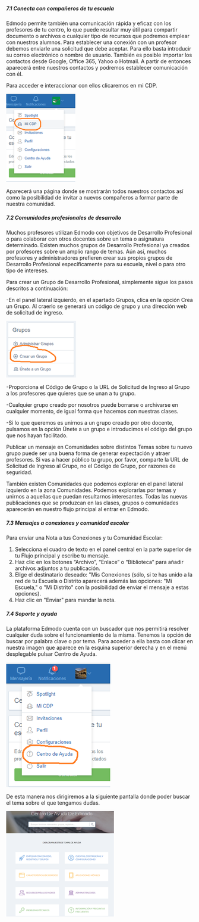 ##### 7.1 Conecta con compañeros de tu escuela

Edmodo permite también una comunicación rápida y eficaz con los profesores de tu centro, lo que puede resultar muy útil para compartir documento o archivos o cualquier tipo de recursos que podremos emplear con nuestros alumnos. Para establecer una conexión con un profesor debemos enviarle una solicitud que debe aceptar. Para ello basta introducir su correo electrónico o nombre de usuario. También es posible importar los contactos desde Google, Office 365, Yahoo o Hotmail. A partir de entonces aparecerá entre nuestros contactos y podremos establecer comunicación con él.

Para acceder e interaccionar con ellos clicaremos en mi CDP.

![](/assets/import28.png)

Aparecerá una página donde se mostrarán todos nuestros contactos así como la posibilidad de invitar a nuevos compañeros a formar parte de nuestra comunidad.

##### 7.2 Comunidades profesionales de desarrollo

Muchos profesores utilizan Edmodo con objetivos de Desarrollo Profesional o para colaborar con otros docentes sobre un tema o asignatura determinado. Existen muchos grupos de Desarrollo Profesional ya creados por profesores sobre un amplio rango de temas. Aún así, muchos profesores y administradores prefieren crear sus propios grupos de Desarrollo Profesional específicamente para su escuela, nivel o para otro tipo de intereses.

Para crear un Grupo de Desarrollo Profesional, simplemente sigue los pasos descritos a continuación:

-En el panel lateral izquierdo, en el apartado Grupos, clica en la opción Crea un Grupo. Al craerlo se generará un código de grupo y una dirección web de solicitud de ingreso.

![](/assets/import29.png)

-Proporciona el Código de Grupo o la URL de Solicitud de Ingreso al Grupo a los profesores que quieres que se unan a tu grupo.

-Cualquier grupo creado por nosotros puede borrarse o archivarse en cualquier momento, de igual forma que hacemos con nuestras clases.

-Si lo que queremos es unirnos a un grupo creado por otro docente, pulsamos en la opción Únete a un grupo e introducimos el código del grupo que nos hayan facilitado.

Publicar un mensaje en Comunidades sobre distintos Temas sobre tu nuevo grupo puede ser una buena forma de generar expectación y atraer profesores. Si vas a hacer público tu grupo, por favor, comparte la URL de Solicitud de Ingreso al Grupo, no el Código de Grupo, por razones de seguridad.

También existen Comunidades que podemos explorar en el panel lateral izquierdo en la zona Comunidades. Podemos explorarlas por temas y unirnos a aquellas que puedan resultarnos interesantes. Todas las nuevas publicaciones que se produzcan en las clases, grupos o comunidades aparecerán en nuestro flujo principal al entrar en Edmodo.

##### 7.3 Mensajes a conexiones y comunidad escolar

Para enviar una Nota a tus Conexiones y tu Comunidad Escolar:

1. Selecciona el cuadro de texto en el panel central en la parte superior de tu Flujo principal y escribe tu mensaje.
2. Haz clic en los botones “Archivo”, “Enlace” o “Biblioteca” para añadir archivos adjuntos a tu publicación.
3. Elige el destinatario deseado: "Mis Conexiones \(sólo, si te has unido a la red de tu Escuela o Distrito aparecerá además las opciones: "Mi Escuela," o "Mi Distrito" con la posibilidad de enviar el mensaje a estas opciones\).
4. Haz clic en "Enviar" para mandar la nota.

##### 7.4 Soporte y ayuda

La plataforma Edmodo cuenta con un buscador que nos permitirá resolver cualquier duda sobre el funcionamiento de la misma. Tenemos la opción de buscar por palabra clave o por tema. Para acceder a ella basta con clicar en nuestra imagen que aparece en la esquina superior derecha y en el menú desplegable pulsar Centro de Ayuda.

![](/assets/import31.png)

De esta manera nos dirigiremos a la siguiente pantalla donde poder buscar el tema sobre el que tengamos dudas.

![](/assets/import30.png)




